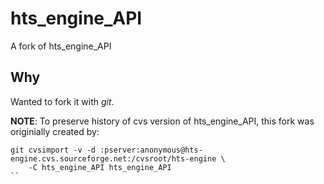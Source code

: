 # hts_engine_API

A fork of hts_engine_API


## Why

Wanted to fork it with *git*.

**NOTE**: To preserve history of cvs version of hts_engine_API, this fork was originially created by:

```
git cvsimport -v -d :pserver:anonymous@hts-engine.cvs.sourceforge.net:/cvsroot/hts-engine \
    -C hts_engine_API hts_engine_API
``
